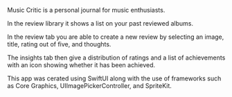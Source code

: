 Music Critic is a personal journal for music enthusiasts. 

In the review library it shows a list on your past reviewed albums.

In the review tab you are able to create a new review by selecting an image, title, rating out of five, and thoughts.

The insights tab then give a distribution of ratings and a list of achievements with an icon showing whether it has been achieved. 

This app was cerated using SwiftUI along with the use of frameworks such as Core Graphics, UIImagePickerController, and SpriteKit.
